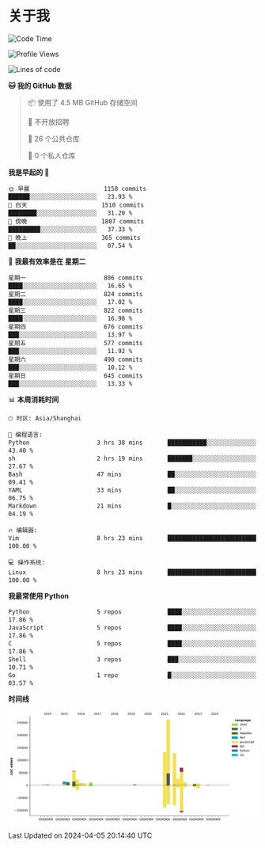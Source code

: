 # 关于我

<!--START_SECTION:waka-->
![Code Time](http://img.shields.io/badge/Code%20Time-853%20hrs%2037%20mins-blue)

![Profile Views](http://img.shields.io/badge/%E4%B8%AA%E4%BA%BA%E8%B5%84%E6%96%99%E8%A7%82%E7%9C%8B%E6%AC%A1%E6%95%B0-0-blue)

![Lines of code](https://img.shields.io/badge/%E4%BB%8E%E3%80%8CHello%20World%E3%80%8D%E8%B5%B7%E6%88%91%E5%B7%B2%E7%BB%8F%E5%86%99%E4%BA%86-778.7%20thousand%20%E8%A1%8C%E4%BB%A3%E7%A0%81-blue)

**🐱 我的 GitHub 数据** 

> 📦  使用了 4.5 MB GitHub 存储空间 
 > 
> 🚫 不开放招聘
 > 
> 📜 26 个公共仓库 
 > 
> 🔑 0 个私人仓库 
 > 
**我是早起的 🐤** 

```text
🌞 早晨                     1158 commits        ██████░░░░░░░░░░░░░░░░░░░   23.93 % 
🌆 白天                     1510 commits        ████████░░░░░░░░░░░░░░░░░   31.20 % 
🌃 傍晚                     1807 commits        █████████░░░░░░░░░░░░░░░░   37.33 % 
🌙 晚上                     365 commits         ██░░░░░░░░░░░░░░░░░░░░░░░   07.54 % 
```
📅 **我最有效率是在 星期二** 

```text
星期一                      806 commits         ████░░░░░░░░░░░░░░░░░░░░░   16.65 % 
星期二                      824 commits         ████░░░░░░░░░░░░░░░░░░░░░   17.02 % 
星期三                      822 commits         ████░░░░░░░░░░░░░░░░░░░░░   16.98 % 
星期四                      676 commits         ███░░░░░░░░░░░░░░░░░░░░░░   13.97 % 
星期五                      577 commits         ███░░░░░░░░░░░░░░░░░░░░░░   11.92 % 
星期六                      490 commits         ███░░░░░░░░░░░░░░░░░░░░░░   10.12 % 
星期日                      645 commits         ███░░░░░░░░░░░░░░░░░░░░░░   13.33 % 
```


📊 **本周消耗时间** 

```text
🕑︎ 时区: Asia/Shanghai

💬 编程语言: 
Python                   3 hrs 38 mins       ███████████░░░░░░░░░░░░░░   43.40 % 
sh                       2 hrs 19 mins       ███████░░░░░░░░░░░░░░░░░░   27.67 % 
Bash                     47 mins             ██░░░░░░░░░░░░░░░░░░░░░░░   09.41 % 
YAML                     33 mins             ██░░░░░░░░░░░░░░░░░░░░░░░   06.75 % 
Markdown                 21 mins             █░░░░░░░░░░░░░░░░░░░░░░░░   04.19 % 

🔥 编辑器: 
Vim                      8 hrs 23 mins       █████████████████████████   100.00 % 

💻 操作系统: 
Linux                    8 hrs 23 mins       █████████████████████████   100.00 % 
```

**我最常使用 Python** 

```text
Python                   5 repos             ████░░░░░░░░░░░░░░░░░░░░░   17.86 % 
JavaScript               5 repos             ████░░░░░░░░░░░░░░░░░░░░░   17.86 % 
C                        5 repos             ████░░░░░░░░░░░░░░░░░░░░░   17.86 % 
Shell                    3 repos             ███░░░░░░░░░░░░░░░░░░░░░░   10.71 % 
Go                       1 repo              █░░░░░░░░░░░░░░░░░░░░░░░░   03.57 % 
```



**时间线**

![Lines of Code chart](https://raw.githubusercontent.com/Arondight/Arondight/master/assets/bar_graph.png)


 Last Updated on 2024-04-05 20:14:40 UTC
<!--END_SECTION:waka-->
